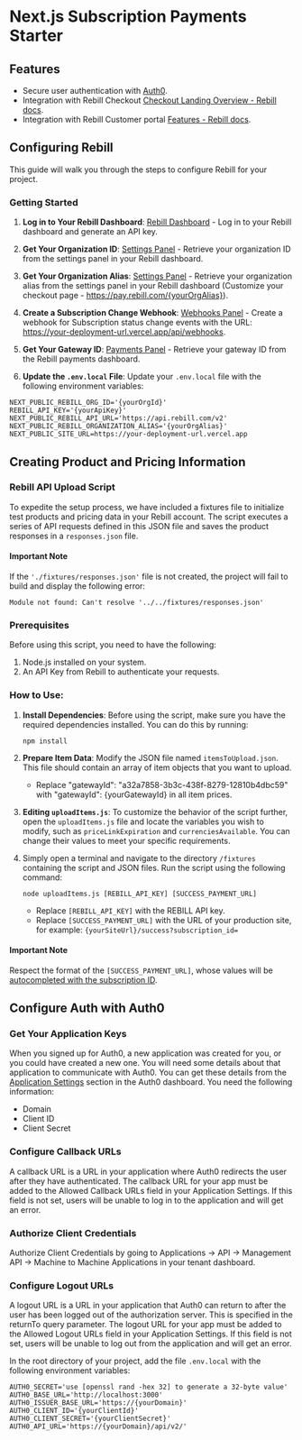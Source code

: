 # Next.js Subscription Payments Starter

## Features

- Secure user authentication with [Auth0](https://auth0.com/).
- Integration with Rebill Checkout [Checkout Landing Overview - Rebill docs](https://docs.rebill.com/docs/checkout-landing-overview).
- Integration with Rebill Customer portal [Features - Rebill docs](https://docs.rebill.com/docs/features-rg).

## Configuring Rebill

This guide will walk you through the steps to configure Rebill for your project.

### Getting Started

1. **Log in to Your Rebill Dashboard**: [Rebill Dashboard](https://dashboard.rebill.com/integrations) - Log in to your Rebill dashboard and generate an API key.

2. **Get Your Organization ID**: [Settings Panel](https://dashboard.rebill.com/settings) - Retrieve your organization ID from the settings panel in your Rebill dashboard.

3. **Get Your Organization Alias**: [Settings Panel](https://dashboard.rebill.com/settings) - Retrieve your organization alias from the settings panel in your Rebill dashboard (Customize your checkout page - https://pay.rebill.com/{yourOrgAlias}).

4. **Create a Subscription Change Webhook**: [Webhooks Panel](https://dashboard.rebill.com/webhooks) - Create a webhook for Subscription status change events with the URL: https://your-deployment-url.vercel.app/api/webhooks.

5. **Get Your Gateway ID**: [Payments Panel](https://dashboard.rebill.com/rebill-payments) - Retrieve your gateway ID from the Rebill payments dashboard.

6. **Update the `.env.local` File**: Update your `.env.local` file with the following environment variables:

```env
NEXT_PUBLIC_REBILL_ORG_ID='{yourOrgId}'
REBILL_API_KEY='{yourApiKey}'
NEXT_PUBLIC_REBILL_API_URL='https://api.rebill.com/v2'
NEXT_PUBLIC_REBILL_ORGANIZATION_ALIAS='{yourOrgAlias}'
NEXT_PUBLIC_SITE_URL=https://your-deployment-url.vercel.app
```

## Creating Product and Pricing Information

### Rebill API Upload Script

To expedite the setup process, we have included a fixtures file to initialize test products and pricing data in your Rebill account. The script executes a series of API requests defined in this JSON file and saves the product responses in a `responses.json` file.

#### Important Note

If the `'./fixtures/responses.json'` file is not created, the project will fail to build and display the following error:

```
Module not found: Can't resolve '../../fixtures/responses.json'
```

### Prerequisites

Before using this script, you need to have the following:

1. Node.js installed on your system.
2. An API Key from Rebill to authenticate your requests.

### How to Use:

1. **Install Dependencies**:
   Before using the script, make sure you have the required dependencies installed. You can do this by running:

   ```
   npm install
   ```

2. **Prepare Item Data**:
   Modify the JSON file named `itemsToUpload.json`. This file should contain an array of item objects that you want to upload.

   - Replace "gatewayId": "a32a7858-3b3c-438f-8279-12810b4dbc59" with "gatewayId": {yourGatewayId} in all item prices.

3. **Editing `uploadItems.js`**:
   To customize the behavior of the script further, open the `uploadItems.js` file and locate the variables you wish to modify, such as `priceLinkExpiration` and `currenciesAvailable`. You can change their values to meet your specific requirements.

4. Simply open a terminal and navigate to the directory `/fixtures` containing the script and JSON files. Run the script using the following command:

   ```
   node uploadItems.js [REBILL_API_KEY] [SUCCESS_PAYMENT_URL]
   ```

   - Replace `[REBILL_API_KEY]` with the REBILL API key.
   - Replace `[SUCCESS_PAYMENT_URL]` with the URL of your production site, for example: `{yourSiteUrl}/success?subscription_id=`

#### Important Note

Respect the format of the `[SUCCESS_PAYMENT_URL]`, whose values will be [autocompleted with the subscription ID](https://docs.rebill.com/docs/checkout-landing-callback-urls).

## Configure Auth with Auth0

### Get Your Application Keys

When you signed up for Auth0, a new application was created for you, or you could have created a new one. You will need some details about that application to communicate with Auth0. You can get these details from the [Application Settings](https://manage.auth0.com/#/applications) section in the Auth0 dashboard. You need the following information:

- Domain
- Client ID
- Client Secret

### Configure Callback URLs

A callback URL is a URL in your application where Auth0 redirects the user after they have authenticated. The callback URL for your app must be added to the Allowed Callback URLs field in your Application Settings. If this field is not set, users will be unable to log in to the application and will get an error.

### Authorize Client Credentials

Authorize Client Credentials by going to Applications → API → Management API → Machine to Machine Applications in your tenant dashboard.

### Configure Logout URLs

A logout URL is a URL in your application that Auth0 can return to after the user has been logged out of the authorization server. This is specified in the returnTo query parameter. The logout URL for your app must be added to the Allowed Logout URLs field in your Application Settings. If this field is not set, users will be unable to log out from the application and will get an error.

In the root directory of your project, add the file `.env.local` with the following environment variables:

```env
AUTH0_SECRET='use [openssl rand -hex 32] to generate a 32-byte value'
AUTH0_BASE_URL='http://localhost:3000'
AUTH0_ISSUER_BASE_URL='https://{yourDomain}'
AUTH0_CLIENT_ID='{yourClientId}'
AUTH0_CLIENT_SECRET='{yourClientSecret}'
AUTH0_API_URL='https://{yourDomain}/api/v2/'
```
